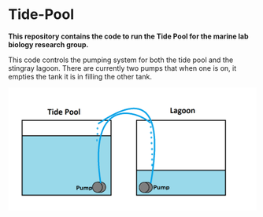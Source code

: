 # Tide-Pool
**This repository contains the code to run the Tide Pool
for the marine lab biology research group.**

This code controls the pumping system for both the tide pool and the stingray
lagoon. There are currently two pumps that when one is on, it empties the tank
it is in filling the other tank.

![Simplified Tide Pool Diagram](SimplifiedTidePool.png?raw=true "Simplified Tide Pool Diagram")
